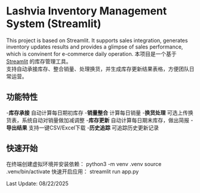 # Lashvia Inventory Management System (Streamlit)
This project is based on Streamlit. It supports sales integration, generates inventory updates results and provides a glimpse of sales performance, which is convinent for e-commerce daily operation. 
本项目是一个基于 [Streamlit](https://streamlit.io/) 的库存管理工具。  
支持自动承接库存、整合销量、处理换货，并生成库存更新结果表格，方便团队日常运营。

##  功能特性
-**库存承接** 自动计算每日期初库存
-**销量整合** 计算每日销量
-**换货处理** 可选上传换货表，系统自动对销量做加减调整
-**库存更新** 自动计算每日期末库存，做出简报
-**导出结果** 支持一键CSV/Excel下载
-**历史追踪** 可追踪历史更新记录

## 快速开始
在终端创建虚拟环境并安装依赖：
python3 -m venv .venv
source .venv/bin/activate 
快速开启应用：
streamlit run app.py

Last Update: 08/22/2025
